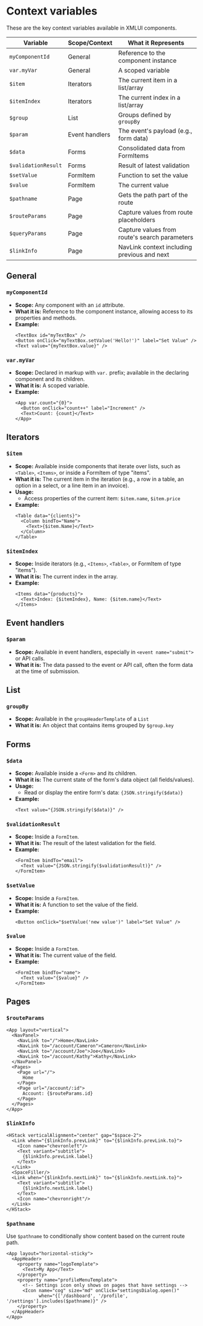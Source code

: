 # Context variables

These are the key context variables available in XMLUI components.

| Variable            | Scope/Context       | What it Represents                            |
| ------------------- | ------------------- | --------------------------------------------- |
| `myComponentId`     | General             | Reference to the component instance           |
| `var.myVar`         | General             | A scoped variable                             |
| `$item`             | Iterators           | The current item in a list/array              |
| `$itemIndex`        | Iterators           | The current index in a list/array             |
| `$group`            | List                | Groups defined by `groupBy`                   |
| `$param`            | Event handlers      | The event's payload (e.g., form data)         |
| `$data`             | Forms               | Consolidated data from FormItems              |
| `$validationResult` | Forms               | Result of latest validation                   |
| `$setValue`         | FormItem            | Function to set the value                     |
| `$value`            | FormItem            | The current value                             |
| `$pathname`         | Page                | Gets the path part of the route               |
| `$routeParams`      | Page                | Capture values from route placeholders        |
| `$queryParams`      | Page                | Capture values from route's search parameters |
| `$linkInfo`         | Page                | NavLink context including previous and next   |

## General

### `myComponentId`

- **Scope:** Any component with an `id` attribute.
- **What it is:** Reference to the component instance, allowing access to its properties and methods.
- **Example:**
  ```xmlui
  <TextBox id="myTextBox" />
  <Button onClick="myTextBox.setValue('Hello!')" label="Set Value" />
  <Text value="{myTextBox.value}" />
  ```

### `var.myVar`

- **Scope:** Declared in markup with `var.` prefix; available in the declaring component and its children.
- **What it is:** A scoped variable.
- **Example:**
  ```xmlui
  <App var.count="{0}">
    <Button onClick="count++" label="Increment" />
    <Text>Count: {count}</Text>
  </App>
  ```

## Iterators

### `$item`

- **Scope:** Available inside components that iterate over lists, such as `<Table>`, `<Items>`, or inside a FormItem of type "items".
- **What it is:** The current item in the iteration (e.g., a row in a table, an option in a select, or a line item in an invoice).
- **Usage:**
  - Access properties of the current item: `$item.name`, `$item.price`
- **Example:**
  ```xmlui
  <Table data="{clients}">
    <Column bindTo="Name">
      <Text>{$item.Name}</Text>
    </Column>
  </Table>
  ```

### `$itemIndex`

- **Scope:** Inside iterators (e.g., `<Items>`, `<Table>`, or FormItem of type "items").
- **What it is:** The current index in the array.
- **Example:**
  ```xmlui
  <Items data="{products}">
    <Text>Index: {$itemIndex}, Name: {$item.name}</Text>
  </Items>
  ```

## Event handlers

### `$param`

- **Scope:** Available in event handlers, especially in `<event name="submit">` or API calls.
- **What it is:** The data passed to the event or API call, often the form data at the time of submission.

## List

### `groupBy`

- **Scope:** Available in the `groupHeaderTemplate` of a `List`
- **What it is:** An object that contains items grouped by `$group.key`


## Forms

### `$data`

- **Scope:** Available inside a `<Form>` and its children.
- **What it is:** The current state of the form's data object (all fields/values).
- **Usage:**
  - Read or display the entire form's data: `{JSON.stringify($data)}`
- **Example:**
  ```xmlui
  <Text value="{JSON.stringify($data)}" />
  ```

### `$validationResult`

- **Scope:** Inside a `FormItem`.
- **What it is:** The result of the latest validation for the field.
- **Example:**
  ```xmlui
  <FormItem bindTo="email">
    <Text value="{JSON.stringify($validationResult)}" />
  </FormItem>
  ```

### `$setValue`

- **Scope:** Inside a `FormItem`.
- **What it is:** A function to set the value of the field.
- **Example:**
  ```xmlui
  <Button onClick="$setValue('new value')" label="Set Value" />
  ```

### `$value`

- **Scope:** Inside a `FormItem`.
- **What it is:** The current value of the field.
- **Example:**
  ```xmlui
  <FormItem bindTo="name">
    <Text value="{$value}" />
  </FormItem>
  ```

## Pages

### `$routeParams`

```xmlui
<App layout="vertical">
  <NavPanel>
    <NavLink to="/">Home</NavLink>
    <NavLink to="/account/Cameron">Cameron</NavLink>
    <NavLink to="/account/Joe">Joe</NavLink>
    <NavLink to="/account/Kathy">Kathy</NavLink>
  </NavPanel>
  <Pages>
    <Page url="/">
      Home
    </Page>
    <Page url="/account/:id">
      Account: {$routeParams.id}
    </Page>
  </Pages>
</App>
```

### `$linkInfo`

```xmlui
<HStack verticalAlignment="center" gap="$space-2">
  <Link when="{$linkInfo.prevLink}" to="{$linkInfo.prevLink.to}">
    <Icon name="chevronleft"/>
    <Text variant="subtitle">
      {$linkInfo.prevLink.label}
    </Text>
  </Link>
  <SpaceFiller/>
  <Link when="{$linkInfo.nextLink}" to="{$linkInfo.nextLink.to}">
    <Text variant="subtitle">
      {$linkInfo.nextLink.label}
    </Text>
    <Icon name="chevronright"/>
  </Link>
</HStack>
```

### `$pathname`

Use `$pathname` to conditionally show content based on the current route path.

```xmlui
<App layout="horizontal-sticky">
  <AppHeader>
    <property name="logoTemplate">
      <Text>My App</Text>
    </property>
    <property name="profileMenuTemplate">
      <!-- Settings icon only shows on pages that have settings -->
      <Icon name="cog" size="md" onClick="settingsDialog.open()"
            when="{['/dashboard', '/profile', '/settings'].includes($pathname)}" />
    </property>
  </AppHeader>
</App>
```
